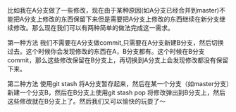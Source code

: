 比如我在A分支做了一些修改，现在由于某种原因(如A分支已经合并到master)不能把A分支上修改的东西保留下来但是需要把A分支上修改的东西继续在新分支继续修改。那么现在我们可以有两种简单的做法完成这一需求。

第一种方法
我们不需要在A分支做commit,只需要在A分支新建B分支，然后切换过去。这个时候你会发现修改的东西在A，B分支都有。这个时候在B分支commit，那么这些修改保留在B分支上，再切换到A分支上会发现修改都没有保留下来。

第二种方法
使用git stash 将A分支暂存起来，然后在某一个分支（如master分支）新建一个分支B，然后在B分支上使用git stash pop 将修改弹出到B分支上，然后这些修改就在B分支上了。然后我们又可以愉快的玩耍了～
